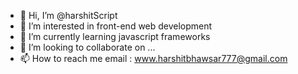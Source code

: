 - 👋 Hi, I’m @harshitScript
- 👀 I’m interested in front-end web development
- 🌱 I’m currently learning javascript frameworks
- 💞️ I’m looking to collaborate on ...
- 📫 How to reach me email : www.harshitbhawsar777@gmail.com

<!---
harshitScript/harshitScript is a ✨ special ✨ repository because its `README.md` (this file) appears on your GitHub profile.
You can click the Preview link to take a look at your changes.
--->
